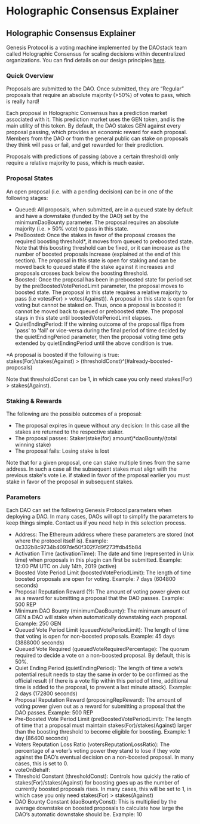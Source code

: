 # Holographic Consensus Explainer

## Holographic Consensus Explainer

Genesis Protocol is a voting machine implemented by the DAOstack team called Holographic Consensus for scaling decisions within decentralized organizations. You can find details on our design principles [here](https://medium.com/daostack/holographic-consensus-part-1-116a73ba1e1c).

### Quick Overview

Proposals are submitted to the DAO. Once submitted, they are “Regular” proposals that require an absolute majority \(&gt;50%\) of votes to pass, which is really hard!

Each proposal in Holographic Consensus has a prediction market associated with it. This prediction market uses the GEN token, and is the main utility of this token. By default, the DAO stakes GEN against every proposal passing, which provides an economic reward for each proposal. Members from the DAO or from the general public can stake on proposals they think will pass or fail, and get rewarded for their prediction. 

Proposals with predictions of passing \(above a certain threshold\) only require a relative majority to pass, which is much easier. 

### Proposal States

An open proposal \(i.e. with a pending decision\) can be in one of the following stages:

* Queued: All proposals, when submitted, are in a queued state by default and have a downstake \(funded by the DAO\) set  by the minimumDaoBounty parameter. The proposal requires an absolute majority \(i.e. &gt; 50% vote\) to pass in this state.
* PreBoosted: Once the stakes in favor of the proposal crosses the required  boosting threshold\*, it moves from queued to preboosted state. Note that this boosting threshold can be fixed, or it can increase as the number of boosted proposals increase \(explained at the end of this section\). The proposal in this state is open for staking and can be moved back to queued state if the stake against it increases and proposals crosses back below the boosting threshold. 
* Boosted: Once the proposal has been in preboosted state for period set by the preBoostedVotePeriodLimit parameter, the proposal moves to boosted state. The proposal in this state requires a relative majority to pass \(i.e votes\(For\) &gt; votes\(Against\)\). A proposal in this state is open for voting but cannot be staked on. Thus, once a proposal is boosted it cannot be moved back to queued or preboosted state. The proposal stays in this state until boostedVotePeriodLimit elapses.
* QuietEndingPeriod: If the winning outcome of the proposal flips from 'pass' to 'fail' or vice-versa during the final period of time decided by the quietEndingPeriod parameter, then the proposal voting time gets extended by quietEndingPeriod until the above condition is true.

\*A proposal is boosted if the following is true:  
stakes\(For\)/stakes\(Against\) &gt; \(thresholdConst\)^\(\#already-boosted-proposals\)

Note that thresholdConst can be 1, in which case you only need stakes\(For\) &gt; stakes\(Against\).

### Staking & Rewards

The following are the possible outcomes of a proposal:

* The proposal expires in queue without any decision: In this case all the stakes are returned to the respective staker.
* The proposal passes: Staker\(stake\(for\) amount\)\*daoBounty/\(total winning stake\)
* The proposal fails: Losing stake is lost

Note that for a given proposal, one can stake multiple times from the same address. In such a case all the subsequent stakes must align with the previous stake's vote i.e. if staked in favor of the proposal earlier you must stake in favor of the proposal in subsequent stakes.

### Parameters

Each DAO can set the following Genesis Protocol parameters when deploying a DAO. In many cases, DAOs will opt to simplify the parameters to keep things simple. Contact us if you need help in this selection process.

* Address: The Ethereum address where these parameters are stored \(not where the protocol itself is\). Example: 0x332b8c9734b4097de50f302f7d9f273ffdb45b84
* Activation Time \(activationTime\): The date and time \(represented in Unix time\) when proposals in this plugin can first be submitted. Example: 12:00 PM UTC on July 14th, 2019 \(active\)
* Boosted Vote Period Limit \(boostedVotePeriodLimit\): The length of time boosted proposals are open for voting. Example: 7 days \(604800 seconds\)
* Proposal Reputation Reward \(?\): The amount of voting power given out as a reward for submitting a proposal that the DAO passes. Example: 500 REP
* Minimum DAO Bounty \(minimumDaoBounty\): The minimum amount of GEN a DAO will stake when automatically downstaking each proposal. Example: 250 GEN
* Queued Vote Period Limit \(queuedVotePeriodLimit\): The length of time that voting is open for non-boosted proposals. Example: 45 days \(3888000 seconds\)
* Queued Vote Required \(queuedVoteRequiredPercentage\): The quorum required to decide a vote on a non-boosted proposal. By default, this is 50%. 
* Quiet Ending Period \(quietEndingPeriod\): The length of time a vote’s potential result needs to stay the same in order to be confirmed as the official result \(if there is a vote flip within this period of time, additional time is added to the proposal, to prevent a last minute attack\). Example: 2 days \(172800 seconds\)
* Proposal Reputation Reward \(proposingRepReward\): The amount of voting power given out as a reward for submitting a proposal that the DAO passes. Example: 500 REP
* Pre-Boosted Vote Period Limit \(preBoostedVotePeriodLimit\): The length of time that a proposal must maintain stakes\(For\)/stakes\(Against\) larger than the boosting threshold to become eligible for boosting. Example: 1 day \(86400 seconds\)
* Voters Reputation Loss Ratio \(votersReputationLossRatio\): The percentage of a voter’s voting power they stand to lose if they vote against the DAO’s eventual decision on a non-boosted proposal. In many cases, this is set to 0.
* voteOnBehalf:
* Threshold Constant \(thresholdConst\): Controls how quickly the ratio of stakes\(For\)/stakes\(Against\) for boosting goes up as the number of currently boosted proposals rises. In many cases, this will be set to 1, in which case you only need stakes\(For\) &gt; stakes\(Against\)
* DAO Bounty Constant \(daoBountyConst\): This is multiplied by the average downstake on boosted proposals to calculate how large the DAO’s automatic downstake should be. Example: 10

